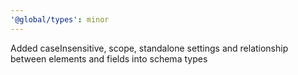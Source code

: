 ```yaml
---
'@global/types': minor
---
```


Added caseInsensitive, scope, standalone settings and relationship between elements and fields into schema types
